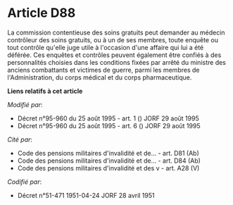 # Article D88

La commission contentieuse des soins gratuits peut demander au médecin contrôleur des soins gratuits, ou à un de ses membres,
toute enquête ou tout contrôle qu'elle juge utile à l'occasion d'une affaire qui lui a été déférée. Ces enquêtes et contrôles
peuvent également être confiés à des personnalités choisies dans les conditions fixées par arrêté du ministre des anciens
combattants et victimes de guerre, parmi les membres de l'Administration, du corps médical et du corps pharmaceutique.

**Liens relatifs à cet article**

_Modifié par_:

  - Décret n°95-960 du 25 août 1995 - art. 1 () JORF 29 août 1995
  - Décret n°95-960 du 25 août 1995 - art. 6 () JORF 29 août 1995

_Cité par_:

  - Code des pensions militaires d'invalidité et de... - art. D81 (Ab)
  - Code des pensions militaires d'invalidité et de... - art. D84 (Ab)
  - Code des pensions militaires d'invalidité et des v - art. A28 (V)

_Codifié par_:

  - Décret n°51-471 1951-04-24 JORF 28 avril 1951
